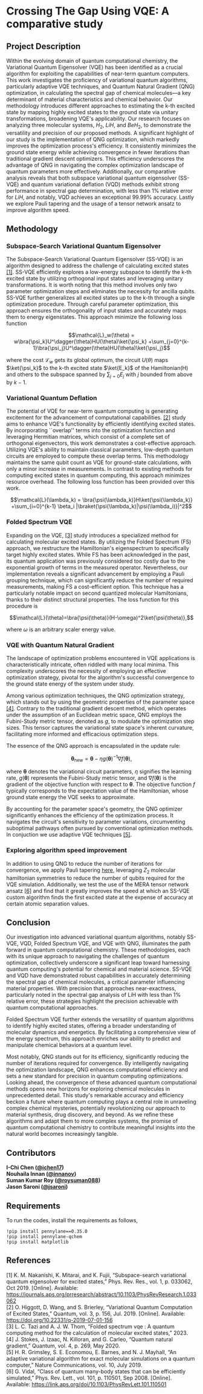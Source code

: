 # Crossing The Gap Using VQE: A comparative study
## Project Description
Within the evolving domain of quantum computational chemistry, the Variational Quantum Eigensolver (VQE) has been identified as a crucial algorithm for exploiting the capabilities of near-term quantum computers. This work investigates the proficiency of variational quantum algorithms, particularly adaptive VQE techniques, and Quantum Natural Gradient (QNG) optimization, in calculating the spectral gap of chemical molecules—a key determinant of material characteristics and chemical behavior. Our methodology introduces different approaches to estimating the k-th excited state by mapping highly excited states to the ground state via unitary transformations, broadening VQE's applicability.
Our research focuses on analyzing three molecular systems, $H_2$, $LiH$, and $BeH_2$, to demonstrate the versatility and precision of our proposed methods. A significant highlight of our study is the implementation of QNG optimization, which markedly improves the optimization process's efficiency. It consistently minimizes the ground state energy while achieving convergence in fewer iterations than traditional gradient descent optimizers. This efficiency underscores the advantage of QNG in navigating the complex optimization landscape of quantum parameters more effectively.
Additionally, our comparative analysis reveals that both subspace variational quantum eigensolver (SS-VQE) and quantum variational deflation (VQD) methods exhibit strong performance in spectral gap determination, with less than 1\% relative error for $LiH$, and notably, VQD achieves an exceptional 99.99\% accuracy. Lastly we explore Pauli tapering and the usage of a tensor network ansatz to improve algorithm speed.


## Methodology
### Subspace-Search Variational Quantum Eigensolver
The Subspace-Search Variational Quantum Eigensolver (SS-VQE) is an algorithm designed to address the challenge of calculating excited states [[1]](https://journals.aps.org/prresearch/abstract/10.1103/PhysRevResearch.1.033062). SS-VQE efficiently explores a low-energy subspace to identify the k-th excited state by utilizing orthogonal input states and leveraging unitary transformations. It is worth noting that this method involves only two parameter optimization steps and eliminates the necessity for ancilla qubits. SS-VQE further generalizes all excited states up to the k-th through a single optimization procedure. Through careful parameter optimization, this approach ensures the orthogonality of input states and accurately maps them to energy eigenstates.
This approach minimize the following loss function

```math
\mathcal{L}_w(\theta) = w\bra{\psi_k}U^\dagger(\theta)HU(\theta)\ket{\psi_k} +\sum_{j=0}^{k-1}\bra{\psi_j}U^\dagger(\theta)HU(\theta)\ket{\psi_j}
```

where the cost $\mathcal{L}_w$ gets its global optimum, the circuit $U(\theta)$ maps $\ket{\psi_k}$ to the k-th excited state $\ket{E_k}$ of the Hamiltonian(H) and others to the
subspace spanned by $`\sum_{j=0} E_j`$ with $j$ bounded from above by $k-1$.

### Variational Quantum Deflation

The potential of VQE for near-term quantum computing is generating excitement for the advancement of computational capabilities. [[2]](https://quantum-journal.org/papers/q-2019-07-01-156/) study aims to enhance VQE's functionality by efficiently identifying excited states. By incorporating ``overlap'' terms into the optimization function and leveraging Hermitian matrices, which consist of a complete set of orthogonal eigenvectors, this work demonstrates a cost-effective approach. Utilizing VQE's ability to maintain classical parameters, low-depth quantum circuits are employed to compute these overlap terms. This methodology maintains the same qubit count as VQE for ground-state calculations, with only a minor increase in measurements. In contrast to existing methods for computing excited states in quantum computing, this approach minimizes resource overhead. The following loss function has been provided over this work. 
```math
\mathcal{L}(\lambda_k) =  \bra{\psi(\lambda_k)}H\ket{\psi(\lambda_k)} +\sum_{i=0}^{k-1} \beta_i |\braket{\psi(\lambda_k)|\psi(\lambda_i)}|^2
```

### Folded Spectrum VQE

Expanding on the VQE, [[3]](https://arxiv.org/abs/2305.04783v1) study introduces a specialized method for calculating molecular excited states. By utilizing the Folded Spectrum (FS) approach, we restructure the Hamiltonian's eigenspectrum to specifically target highly excited states. While FS has been acknowledged in the past, its quantum application was previously considered too costly due to the exponential growth of terms in the measured operator. Nevertheless, our implementation reveals a significant advancement by employing a Pauli grouping technique, which can significantly reduce the number of required measurements, making FS a cost-efficient option. This technique has a particularly notable impact on second quantized molecular Hamiltonians, thanks to their distinct structural properties. The loss function for this procedure is 
```math
\mathcal{L}(\theta)=\bra{\psi(\theta)}(H-\omega)^2\ket{\psi(\theta)},
```
where $\omega$ is an arbitrary scaler energy value. 
### VQE with Quantum Natural Gradient

The landscape of optimization problems encountered in VQE applications is characteristically intricate, often riddled with many local minima. This complexity underscores the necessity of employing an effective optimization strategy, pivotal for the algorithm's successful convergence to the ground state energy of the system under study.

Among various optimization techniques, the QNG optimization strategy, which stands out by using the geometric properties of the parameter space [[4]](https://quantum-journal.org/papers/q-2020-05-25-269/). Contrary to the traditional gradient descent method, which operates under the assumption of an Euclidean metric space, QNG employs the Fubini-Study metric tensor, denoted as $g$, to modulate the optimization step sizes. This tensor captures the variational state space's inherent curvature, facilitating more informed and efficacious optimization steps.

The essence of the QNG approach is encapsulated in the update rule:

```math
\boldsymbol{\theta}_{\text{new}} = \boldsymbol{\theta} - \eta g(\boldsymbol{\theta})^{-1} \nabla f(\boldsymbol{\theta}),
```

where $\boldsymbol{\theta}$ denotes the variational circuit parameters, $\eta$ signifies the learning rate, $g(\boldsymbol{\theta})$ represents the Fubini-Study metric tensor, and $\nabla f(\boldsymbol{\theta})$ is the gradient of the objective function with respect to $\boldsymbol{\theta}$. The objective function $f$ typically corresponds to the expectation value of the Hamiltonian, whose ground state energy the VQE seeks to approximate.

By accounting for the parameter space's geometry, the QNG optimizer significantly enhances the efficiency of the optimization process. It navigates the circuit's sensitivity to parameter variations, circumventing suboptimal pathways often pursued by conventional optimization methods. In conjuction we use adaptive VQE techniques [[5]](https://www.nature.com/articles/s41467-019-10988-2).



### Exploring algorithm speed improvement
In addition to using QNG to reduce the number of iterations for convergence, we apply Pauli tapering [here](https://github.com/jsaroni/Crossing_The_Gap_Using_VQE_A_comparative_study/blob/main/Codes/Tapered_Hamiltonian_SS_VQE_with_tensor_network_ansatz.ipynb), leveraging $Z_2$ molecular hamiltonian symmetries to reduce the number of qubits required for the VQE simulation. Additionally, we test the use of the MERA tensor network ansatz [[6]](https://journals.aps.org/prl/abstract/10.1103/PhysRevLett.101.110501) and find that it greatly improves the speed at which an SS-VQE custom algorithm finds the first excited state at the expense of accuracy at certain atomic separation values.

## Conclusion

Our investigation into advanced variational quantum algorithms, notably SS-VQE, VQD, Folded Spectrum VQE, and VQE with QNG, illuminates the path forward in quantum computational chemistry. These methodologies, each with its unique approach to navigating the challenges of quantum optimization, collectively underscore a significant leap toward harnessing quantum computing's potential for chemical and material science.
SS-VQE and VQD have demonstrated robust capabilities in accurately determining the spectral gap of chemical molecules, a critical parameter influencing material properties. With precision that approaches near-exactness, particularly noted in the spectral gap analysis of LiH with less than 1\% relative error, these strategies highlight the precision achievable with quantum computational approaches.

Folded Spectrum VQE further extends the versatility of quantum algorithms to identify highly excited states, offering a broader understanding of molecular dynamics and energetics. By facilitating a comprehensive view of the energy spectrum, this approach enriches our ability to predict and manipulate chemical behaviors at a quantum level.

Most notably, QNG stands out for its efficiency, significantly reducing the number of iterations required for convergence. By intelligently navigating the optimization landscape, QNG enhances computational efficiency and sets a new standard for precision in quantum computing optimizations.
Looking ahead, the convergence of these advanced quantum computational methods opens new horizons for exploring chemical molecules in unprecedented detail. This study's remarkable accuracy and efficiency beckon a future where quantum computing plays a central role in unraveling complex chemical mysteries, potentially revolutionizing our approach to material synthesis, drug discovery, and beyond. As we refine these algorithms and adapt them to more complex systems, the promise of quantum computational chemistry to contribute meaningful insights into the natural world becomes increasingly tangible.




## Contributors
**I-Chi Chen ([@ichen17](https://github.com/ichen17))**<br>
**Nouhaila Innan ([@innanov](https://github.com/innanov))**<br>
**Suman Kumar Roy ([@roysuman088](https://github.com/roysuman088))**<br>
**Jason Saroni ([@jsaroni](https://github.com/jsaroni))**

## Requirements
To run the codes, install the requirements as follows, <br>

`!pip install pennylane==0.35.0`<br>
`!pip install pennylane-qchem`<br>
`!pip install matplotlib`

## References
[1] K. M. Nakanishi, K. Mitarai, and K. Fujii, “Subspace-search variational quantum eigensolver for excited states,” Phys. Rev.
Res., vol. 1, p. 033062, Oct 2019. [Online]. Available: https://journals.aps.org/prresearch/abstract/10.1103/PhysRevResearch.1.033062 <br>
[2] O. Higgott, D. Wang, and S. Brierley, “Variational Quantum Computation 
of Excited States,” Quantum, vol. 3, p. 156, Jul. 2019. [Online]. Available: https://doi.org/10.22331/q-2019-07-01-156 <br>
[3] L. C. Tazi and A. J. W. Thom, “Folded spectrum vqe : A quantum computing method for the calculation of molecular excited states,” 2023.  <br>
[4] J. Stokes, J. Izaac, N. Killoran, and G. Carleo, “Quantum natural gradient,” Quantum, vol. 4, p. 269, May 2020.  <br>
[5] H. R. Grimsley, S. E. Economou, E. Barnes, and N. J. Mayhall, “An adaptive variational algorithm for exact molecular simulations on a
quantum computer,” Nature Communications, vol. 10, July 2019.  <br>
[6] G. Vidal, “Class of quantum many-body states that can be efficiently simulated,” Phys. Rev. Lett., vol. 101, p. 110501, Sep 2008. [Online].
Available: https://link.aps.org/doi/10.1103/PhysRevLett.101.110501

